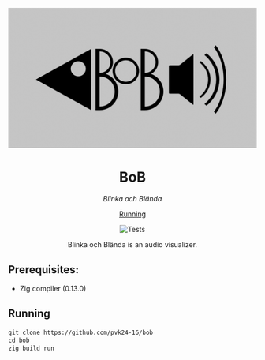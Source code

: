 <div align="center">

![Logo](images/bob.png)

<h1>BoB</h1>
<em>Blinka och Blända</em>

<a href="#running">Running</a>

![Tests](https://github.com/pvk24-16/bob/actions/workflows/zig.yml/badge.svg?event=push)

Blinka och Blända is an audio visualizer.
</div>

## Prerequisites:
* Zig compiler (0.13.0)

## Running
```shellsession
git clone https://github.com/pvk24-16/bob
cd bob
zig build run
```
